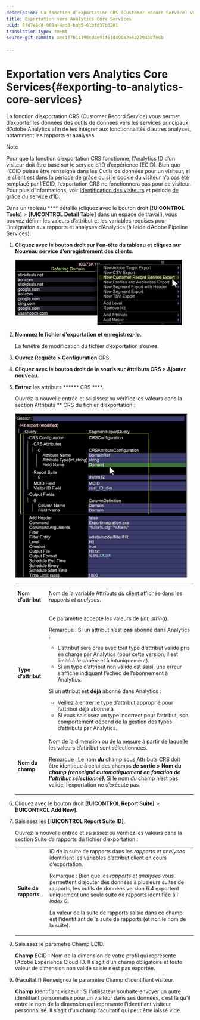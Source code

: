 ```yaml
---
description: La fonction d’exportation CRS (Customer Record Service) vous permet d’exporter les données des outils de données vers les services principaux d’Adobe Analytics afin de les intégrer aux fonctionnalités d’autres analyses, notamment les rapports et analyses.
title: Exportation vers Analytics Core Services
uuid: 8fd7e8d8-989a-4ad6-bab5-61bfd37b0201
translation-type: tm+mt
source-git-commit: aec1f7b14198cdde91f61d490a235022943bfedb

---
```



# Exportation vers Analytics Core Services{#exporting-to-analytics-core-services}

La fonction d’exportation CRS (Customer Record Service) vous permet d’exporter les données des outils de données vers les services principaux d’Adobe Analytics afin de les intégrer aux fonctionnalités d’autres analyses, notamment les rapports et analyses.

>[!NOTE]
>
>Pour que la fonction d’exportation CRS fonctionne, l’Analytics ID d’un visiteur doit être basé sur le service d’ID d’expérience (ECID). Bien que l’ECID puisse être renseigné dans les Outils de données pour un visiteur, si le client est dans la période de grâce ou si le cookie du visiteur n’a pas été remplacé par l’ECID, l’exportation CRS ne fonctionnera pas pour ce visiteur. Pour plus d’informations, voir [Identification des visiteurs](https://docs.adobe.com/content/help/en/analytics/export/analytics-data-feed/data-feed-contents/datafeeds-visid.html) et période [de grâce du service d’](https://docs.adobe.com/content/help/en/id-service/using/reference/analytics-reference/grace-period.html)ID.

Dans un tableau **** détaillé (cliquez avec le bouton droit **[!UICONTROL Tools]** > **[!UICONTROL Detail Table]** dans un espace de travail), vous pouvez définir les valeurs d’attribut et les variables requises pour l’intégration aux rapports et analyses d’Analytics (à l’aide d’Adobe Pipeline Services).

1. **Cliquez avec le bouton droit sur l’en-tête du tableau et cliquez sur Nouveau service d’enregistrement des clients.**

   ![](assets/6_4_CRS.png)

1. **Nommez le fichier d’exportation et enregistrez-le.**

   La fenêtre de modification du fichier d’exportation s’ouvre.

1. **Ouvrez** **Requête > Configuration** CRS.
1. **Cliquez avec le bouton droit de la souris sur Attributs CRS > Ajouter nouveau.**
1. **Entrez** les attributs ****** CRS ****.

   Ouvrez la nouvelle entrée et saisissez ou vérifiez les valeurs dans la section Attributs ** CRS du fichier d’exportation :

   ![](assets/6_4_CRS1.png)

   <table id="table_8156A2C66C0E41D381C31F1082CCA479"> 
    <tbody> 
      <tr> 
      <td colname="col1"> <p><b>Nom d’attribut</b> </p> </td> 
      <td colname="col2">Nom de la variable Attributs <i>du</i> client affichée dans les <i>rapports et analyses</i>. </td> 
      </tr> 
      <tr> 
      <td colname="col1"><b>Type d’attribut</b> </td> 
      <td colname="col2"> <p>Ce paramètre accepte les valeurs de (<i>int</i>, <i>string</i>). </p> <p>Remarque : Si un attribut n’est <b>pas</b> abonné dans Analytics : <p> 
      <ul id="ul_B77BF6FDA3FB4F1BBF9380C2FD938270"> 
       <li id="li_3D099456AF6B4103B227D841C81AB936">L’attribut sera créé avec tout type d’attribut valide pris en charge par Analytics (pour cette version, il est limité à <i>la chaîne</i> et à <i>int</i>uniquement). </li> 
       <li id="li_EA1DBDB2E6BE49278C6CD6A5503EDC8A">Si un type d’attribut non valide est saisi, une erreur s’affiche indiquant l’échec de l’abonnement à Analytics. </li> 
      </ul> </p> <p>Si un attribut est <b>déjà</b> abonné dans Analytics : </p> <p> 
      <ul id="ul_16415B639F1C49A5AE9932C128184171"> 
       <li id="li_83C90D44FE5C4D979DEA786660C7F3EC">Veillez à entrer le type d’attribut approprié pour l’attribut déjà abonné à. </li> 
       <li id="li_02C5024E335C4C59B4F7B0084232CC24">Si vous saisissez un type incorrect pour l’attribut, son comportement dépend de la gestion des types d’attributs par Analytics. </li> 
      </ul> </p> </p> </td> 
      </tr> 
      <tr> 
      <td colname="col1"> <p><b>Nom du champ</b> </p> </td> 
      <td colname="col2">Nom de la dimension ou de la mesure à partir de laquelle les valeurs d’attribut sont sélectionnées. <p>Remarque : Le nom <i><b>du</b></i> champ sous Attributs <i></i> CRS doit être identique à celui des champs <b><i>de</i> sortie &gt; Nom du <i>champ (renseigné automatiquement en fonction de l’attribut sélectionné). </i></b> Si le nom <i>du</i> champ n’est pas valide, l’exportation ne s’exécute pas. </p> </td> 
      </tr> 
    </tbody> 
   </table>

1. Cliquez avec le bouton droit **[!UICONTROL Report Suite]** > **[!UICONTROL Add New]**.
1. Saisissez les **[!UICONTROL Report Suite ID]**.

   Ouvrez la nouvelle entrée et saisissez ou vérifiez les valeurs dans la section Suite *de* rapports du fichier d’exportation :

   <table id="table_A3279CADB74C441DA2E062E2123CE9D4"> 
    <tbody> 
      <tr> 
      <td colname="col1"><b>Suite de rapports</b> </td> 
      <td colname="col2">ID de la suite de rapports dans les <i>rapports et analyses</i> identifiant les variables d’attribut <i></i> client en cours d’exportation. <p> <p>Remarque : Bien que les <i>rapports et analyses</i> vous permettent d’ajouter des données à plusieurs suites de rapports, les outils de données version 6.4 exportent uniquement une seule suite de rapports identifiée à l’ <i>index 0</i>. <p>La valeur de la suite de rapports saisie dans ce champ est l’identifiant de la suite de rapports (et non le nom de la suite). </p> </p> </p> </td> 
      </tr> 
    </tbody> 
   </table>

1. Saisissez le paramètre Champ ECID.

   **Champ** ECID : Nom de la dimension de votre profil qui représente l’Adobe Experience Cloud ID. Il s’agit d’un champ obligatoire et toute valeur de dimension non valide saisie n’est pas exportée.

1. (Facultatif) Renseignez le paramètre Champ d’identifiant visiteur.

   **Champ** Identifiant visiteur : Si l’utilisateur souhaite envoyer un autre identifiant personnalisé pour un visiteur dans ses données, c’est là qu’il entre le nom de la dimension qui représente l’identifiant visiteur personnalisé. Il s’agit d’un champ facultatif qui peut être laissé vide.
